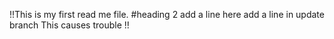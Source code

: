 !!This is my first read me file.
#heading 2
add a line here
add a line in update branch
This causes trouble !!